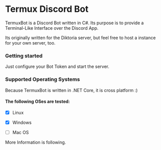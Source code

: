 # Termux Discord Bot
TermuxBot is a Discord Bot written in C#.
Its purpose is to provide a Terminal-Like Interface over the Discord App.

Its originally written for the Diktoria server, but feel free to host a instance for your own server, too.

### Getting started
Just configure your Bot Token and start the server.

### Supported Operating Systems
Because TermuxBot is written in .NET Core, it is cross platform :)

#### The following OSes are tested:  
- [x] Linux  
- [x] Windows  
- [ ] Mac OS  


More Information is following.